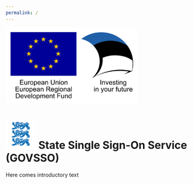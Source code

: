 ```yaml
---
permalink: /
---
```


<img src='img/eu_regional_development_fund_horizontal.jpg' width="350" height="200" alt="European Union European Regional Development Fund"/>



# <img src='img/LOVID.png' style='width: 80px;'> State Single Sign-On Service (GOVSSO)

Here comes introductory text
